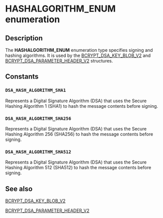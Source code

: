 # HASHALGORITHM_ENUM enumeration

## Description

The **HASHALGORITHM_ENUM** enumeration type specifies signing and hashing algorithms. It is used by the [BCRYPT_DSA_KEY_BLOB_V2](https://learn.microsoft.com/windows/desktop/api/bcrypt/ns-bcrypt-bcrypt_dsa_key_blob_v2) and [BCRYPT_DSA_PARAMETER_HEADER_V2](https://learn.microsoft.com/windows/desktop/api/bcrypt/ns-bcrypt-bcrypt_dsa_parameter_header_v2) structures.

## Constants

### `DSA_HASH_ALGORITHM_SHA1`

Represents a Digital Signature Algorithm (DSA) that uses the Secure Hashing Algorithm 1 (SHA1) to hash the message contents before signing.

### `DSA_HASH_ALGORITHM_SHA256`

Represents a Digital Signature Algorithm (DSA) that uses the Secure Hashing Algorithm 256 (SHA256) to hash the message contents before signing.

### `DSA_HASH_ALGORITHM_SHA512`

Represents a Digital Signature Algorithm (DSA) that uses the Secure Hashing Algorithm 512 (SHA512) to hash the message contents before signing.

## See also

[BCRYPT_DSA_KEY_BLOB_V2](https://learn.microsoft.com/windows/desktop/api/bcrypt/ns-bcrypt-bcrypt_dsa_key_blob_v2)

[BCRYPT_DSA_PARAMETER_HEADER_V2](https://learn.microsoft.com/windows/desktop/api/bcrypt/ns-bcrypt-bcrypt_dsa_parameter_header_v2)